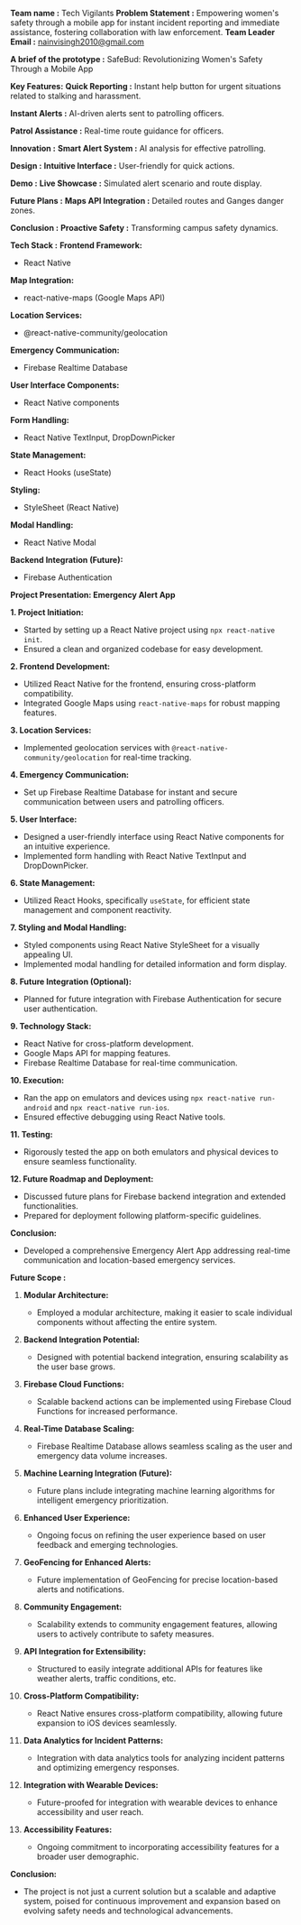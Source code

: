 **Team name :** Tech Vigilants
**Problem Statement :** Empowering women's safety through a mobile app for instant incident reporting and immediate assistance, fostering collaboration with law enforcement.
**Team Leader Email :** nainvisingh2010@gmail.com


**A brief of the prototype :**
SafeBud:  Revolutionizing Women's Safety Through a Mobile App

**Key Features:**
 **Quick Reporting :** Instant help button for urgent situations related to stalking and harassment.
 
 **Instant Alerts :** AI-driven alerts sent to patrolling officers.
 
 **Patrol Assistance :** Real-time route guidance for officers.
 
 
**Innovation :**
 **Smart Alert System :** AI analysis for effective patrolling.
 
**Design :**
 **Intuitive Interface :** User-friendly for quick actions.
 
**Demo :**
**Live Showcase :** Simulated alert scenario and route display.

**Future Plans :**
**Maps API Integration :** Detailed routes and Ganges danger zones.

**Conclusion :**
**Proactive Safety :** Transforming campus safety dynamics.



**Tech Stack :** 
**Frontend Framework:**
- React Native

**Map Integration:**
- react-native-maps (Google Maps API)

**Location Services:**
- @react-native-community/geolocation

**Emergency Communication:**
- Firebase Realtime Database

**User Interface Components:**
- React Native components

**Form Handling:**
- React Native TextInput, DropDownPicker

**State Management:**
- React Hooks (useState)

**Styling:**
- StyleSheet (React Native)

**Modal Handling:**
- React Native Modal

**Backend Integration (Future):**
- Firebase Authentication




**Project Presentation: Emergency Alert App**

**1. Project Initiation:**
   - Started by setting up a React Native project using `npx react-native init`.
   - Ensured a clean and organized codebase for easy development.

**2. Frontend Development:**
   - Utilized React Native for the frontend, ensuring cross-platform compatibility.
   - Integrated Google Maps using `react-native-maps` for robust mapping features.

**3. Location Services:**
   - Implemented geolocation services with `@react-native-community/geolocation` for real-time tracking.

**4. Emergency Communication:**
   - Set up Firebase Realtime Database for instant and secure communication between users and patrolling officers.

**5. User Interface:**
   - Designed a user-friendly interface using React Native components for an intuitive experience.
   - Implemented form handling with React Native TextInput and DropDownPicker.

**6. State Management:**
   - Utilized React Hooks, specifically `useState`, for efficient state management and component reactivity.

**7. Styling and Modal Handling:**
   - Styled components using React Native StyleSheet for a visually appealing UI.
   - Implemented modal handling for detailed information and form display.

**8. Future Integration (Optional):**
   - Planned for future integration with Firebase Authentication for secure user authentication.

**9. Technology Stack:**
   - React Native for cross-platform development.
   - Google Maps API for mapping features.
   - Firebase Realtime Database for real-time communication.

**10. Execution:**
   - Ran the app on emulators and devices using `npx react-native run-android` and `npx react-native run-ios`.
   - Ensured effective debugging using React Native tools.

**11. Testing:**
   - Rigorously tested the app on both emulators and physical devices to ensure seamless functionality.

**12. Future Roadmap and Deployment:**
   - Discussed future plans for Firebase backend integration and extended functionalities.
   - Prepared for deployment following platform-specific guidelines.

**Conclusion:**
   - Developed a comprehensive Emergency Alert App addressing real-time communication and location-based emergency services.



**Future Scope :**

1. **Modular Architecture:**
   - Employed a modular architecture, making it easier to scale individual components without affecting the entire system.

2. **Backend Integration Potential:**
   - Designed with potential backend integration, ensuring scalability as the user base grows.

3. **Firebase Cloud Functions:**
   - Scalable backend actions can be implemented using Firebase Cloud Functions for increased performance.

4. **Real-Time Database Scaling:**
   - Firebase Realtime Database allows seamless scaling as the user and emergency data volume increases.

5. **Machine Learning Integration (Future):**
   - Future plans include integrating machine learning algorithms for intelligent emergency prioritization.

6. **Enhanced User Experience:**
   - Ongoing focus on refining the user experience based on user feedback and emerging technologies.

7. **GeoFencing for Enhanced Alerts:**
   - Future implementation of GeoFencing for precise location-based alerts and notifications.

8. **Community Engagement:**
   - Scalability extends to community engagement features, allowing users to actively contribute to safety measures.

9. **API Integration for Extensibility:**
   - Structured to easily integrate additional APIs for features like weather alerts, traffic conditions, etc.

10. **Cross-Platform Compatibility:**
    - React Native ensures cross-platform compatibility, allowing future expansion to iOS devices seamlessly.

11. **Data Analytics for Incident Patterns:**
    - Integration with data analytics tools for analyzing incident patterns and optimizing emergency responses.

12. **Integration with Wearable Devices:**
    - Future-proofed for integration with wearable devices to enhance accessibility and user reach.

13. **Accessibility Features:**
    - Ongoing commitment to incorporating accessibility features for a broader user demographic.

**Conclusion:**
   - The project is not just a current solution but a scalable and adaptive system, poised for continuous improvement and expansion based on evolving safety needs and technological advancements.
